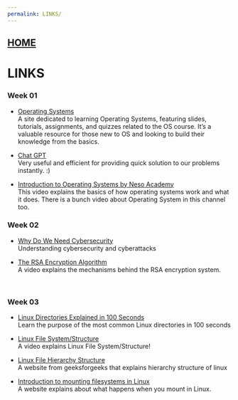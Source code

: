 ```yaml
---
permalink: LINKS/
---
```


## [HOME](../)

# LINKS

### **Week 01**
* [Operating Systems](https://os.vlsm.org/)<br>
  A site dedicated to learning Operating Systems, featuring slides, tutorials, assignments, and quizzes related to the OS course. It’s a valuable resource for those new to OS and looking to build their knowledge from the basics.
  
* [Chat GPT](https://chatgpt.com)<br>
  Very useful and efficient for providing quick solution to our problems instantly. :)
  
* [Introduction to Operating Systems by Neso Academy](https://www.youtube.com/watch?v=vBURTt97EkA&list=PLBlnK6fEyqRiVhbXDGLXDk_OQAeuVcp2O&index=1)<br>
  This video explains the basics of how operating systems work and what it does. There is a bunch video about Operating System in this channel too.
  <br>
  
### **Week 02**
* [Why Do We Need Cybersecurity](https://www.onelogin.com/learn/what-is-cyber-security)<br>
Understanding cybersecurity and cyberattacks

* [The RSA Encryption Algorithm](https://youtu.be/4zahvcJ9glg)<br>
A video explains the mechanisms behind the RSA encryption system.
<br>

### **Week 03**
* [Linux Directories Explained in 100 Seconds](https://www.youtube.com/watch?v=42iQKuQodW4)<br>
Learn the purpose of the most common Linux directories in 100 seconds

* [Linux File System/Structure](https://www.youtube.com/watch?v=HbgzrKJvDRw)<br>
A video explains Linux File System/Structure!

* [Linux File Hierarchy Structure](https://www.geeksforgeeks.org/linux-file-hierarchy-structure/)<br>
A website from geeksforgeeks that explains hierarchy structure of linux

* [Introduction to mounting filesystems in Linux]( https://www.bleepingcomputer.com/tutorials/introduction-to-mounting-filesystems-in-linux/)<br>
A website explains about what happens when you mount in Linux.
<br>
